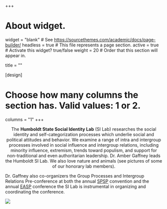 +++
# About widget.
widget = "blank"  # See https://sourcethemes.com/academic/docs/page-builder/
headless = true  # This file represents a page section.
active = true  # Activate this widget? true/false
weight = 20  # Order that this section will appear in.

title = ""

[design]
  # Choose how many columns the section has. Valid values: 1 or 2.
  columns = "1"
+++

<p style="text-align:center;">The <b>Humboldt State Social Identity Lab</b> (SI Lab) researches the social identity and self-categorization processes which underlie social and political attitudes and behavior. We examine a range of intra and intergroup processes involved in social influence and intergroup relations, including minority influence, extremism, trends toward populism, and support for non-traditional and even authoritarian leadership. Dr. Amber Gaffney leads the Humboldt SI Lab. We also love nature and animals (see pictures of some of our honorary lab members).</p>

Dr. Gaffney also co-organizers the Group Processes and Intergroup Relations Pre-conference at both the annual <a href = "http://meeting.spsp.org/preconferences/group-processes-and-intergroup-relations">SPSP</a> convention and the annual <a href = "http://sites.psych.ualberta.ca/easp-gpir-2020/">EASP</a> conference the SI Lab is instrumental in organizing and coordinating the conference.

<img src = "img/featured2.jpg">
